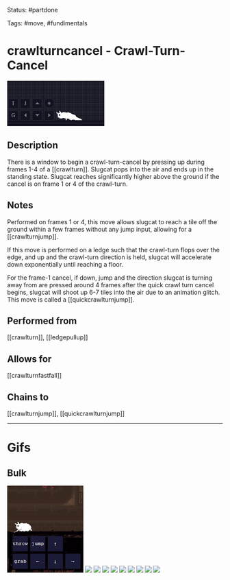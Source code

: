 Status: #partdone

Tags: #move, #fundimentals

# crawlturncancel - Crawl-Turn-Cancel
<img src=https://raw.githubusercontent.com/LauraHannah44/Rain-World-Movement/main/Files/crawlturncancel_header.gif>

## Description
There is a window to begin a crawl-turn-cancel by pressing up during frames 1-4 of a [[crawlturn]]. Slugcat pops into the air and ends up in the standing state. Slugcat reaches significantly higher above the ground if the cancel is on frame 1 or 4 of the crawl-turn.

## Notes
Performed on frames 1 or 4, this move allows slugcat to reach a tile off the ground within a few frames without any jump input, allowing for a [[crawlturnjump]].

If this move is performed on a ledge such that the crawl-turn flops over the edge, and up and the crawl-turn direction is held, slugcat will accelerate down exponentially until reaching a floor.

For the frame-1 cancel, if down, jump and the direction slugcat is turning away from are pressed around 4 frames after the quick crawl turn cancel begins, slugcat will shoot up 6-7 tiles into the air due to an animation glitch. This move is called a [[quickcrawlturnjump]].

## Performed from
[[crawlturn]], [[ledgepullup]]

## Allows for
[[crawlturnfastfall]]

## Chains to
[[crawlturnjump]], [[quickcrawlturnjump]]

___
# Gifs
## Bulk
<img src=https://raw.githubusercontent.com/LauraHannah44/Rain-World-Movement/main/Files/crawlturncancel_0.gif>

<img src=https://raw.githubusercontent.com/LauraHannah44/Rain-World-Movement/main/Files/crawlturncancel_1.gif>

<img src=https://raw.githubusercontent.com/LauraHannah44/Rain-World-Movement/main/Files/crawlturncancel_2.gif>

<img src=https://raw.githubusercontent.com/LauraHannah44/Rain-World-Movement/main/Files/crawlturncancel_3.gif>

<img src=https://raw.githubusercontent.com/LauraHannah44/Rain-World-Movement/main/Files/crawlturncancel_4.gif>

<img src=https://raw.githubusercontent.com/LauraHannah44/Rain-World-Movement/main/Files/crawlturncancel_5.gif>

<img src=https://raw.githubusercontent.com/LauraHannah44/Rain-World-Movement/main/Files/crawlturncancel_6.gif>

<img src=https://raw.githubusercontent.com/LauraHannah44/Rain-World-Movement/main/Files/crawlturncancel_7.gif>

<img src=https://raw.githubusercontent.com/LauraHannah44/Rain-World-Movement/main/Files/crawlturncancel_8.gif>

<img src=https://raw.githubusercontent.com/LauraHannah44/Rain-World-Movement/main/Files/crawlturncancel_9.gif>
